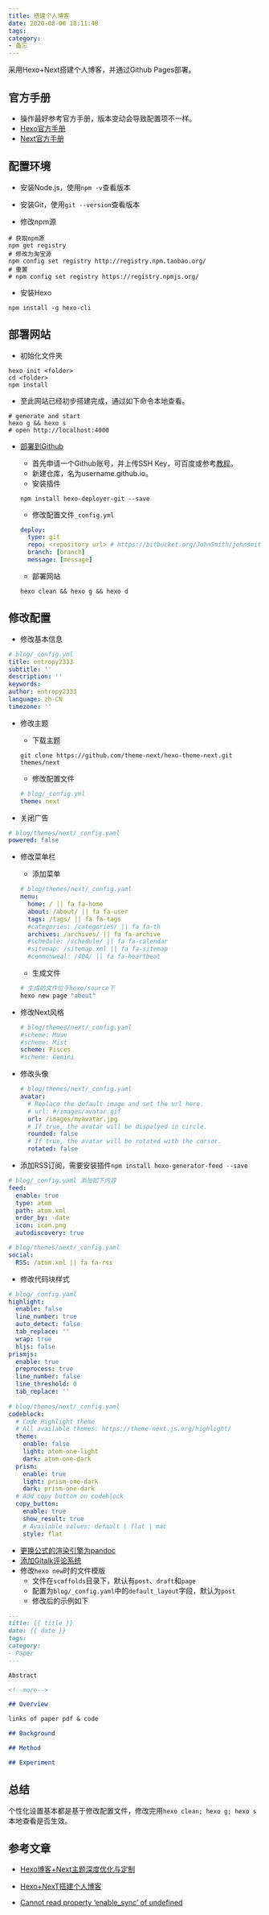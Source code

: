 ```yaml
---
title: 搭建个人博客
date: 2020-08-06 18:11:48
tags:
category:
- 备忘
---
```

采用Hexo+Next搭建个人博客，并通过Github Pages部署。

<!--more-->

## 官方手册

- 操作最好参考官方手册，版本变动会导致配置项不一样。
- [Hexo官方手册](https://hexo.io/docs/index.html)
- [Next官方手册](https://theme-next.js.org/docs/)

## 配置环境

- 安装Node.js，使用`npm -v`查看版本

- 安装Git，使用`git --version`查看版本

- 修改npm源

```shell
# 获取npm源
npm get registry
# 修改为淘宝源
npm config set registry http://registry.npm.taobao.org/
# 重置
# npm config set registry https://registry.npmjs.org/
```

- 安装Hexo

```shell
npm install -g hexo-cli
```

## 部署网站

- 初始化文件夹

```shell
hexo init <folder>
cd <folder>
npm install
```

- 至此网站已经初步搭建完成，通过如下命令本地查看。

```shell
# generate and start
hexo g && hexo s
# open http://localhost:4000
```

- [部署到Github]((https://hexo.io/docs/github-pages))

  - 首先申请一个Github账号，并上传SSH Key，可百度或参考[教程](https://www.cnblogs.com/itmyhome/p/4131245.html)。
  - 新建仓库，名为username.github.io。
  - 安装插件

  ```shell
  npm install hexo-deployer-git --save
  ```

  - 修改配置文件`_config.yml`

  ```yaml
  deploy:
    type: git
    repo: <repository url> # https://bitbucket.org/JohnSmith/johnsmith.bitbucket.io
    branch: [branch]
    message: [message]
  ```
  
  - 部署网站
  
  ```shell
  hexo clean && hexo g && hexo d
  ```

## 修改配置

- 修改基本信息

```yaml
# blog/_config.yml
title: entropy2333
subtitle: ''
description: ''
keywords:
author: entropy2333
language: zh-CN
timezone: ''
```

- 修改主题

  - 下载主题

  ```shell
  git clone https://github.com/theme-next/hexo-theme-next.git themes/next
  ```

  - 修改配置文件

  ```yaml
  # blog/_config.yml
  theme: next
  ```
- 关闭广告

```yaml
# blog/themes/next/_config.yaml
powered: false
```

- 修改菜单栏

  - 添加菜单

  ```yaml
  # blog/themes/next/_config.yaml
  menu:
    home: / || fa fa-home
    about: /about/ || fa fa-user
    tags: /tags/ || fa fa-tags
    #categories: /categories/ || fa fa-th
    archives: /archives/ || fa fa-archive
    #schedule: /schedule/ || fa fa-calendar
    #sitemap: /sitemap.xml || fa fa-sitemap
    #commonweal: /404/ || fa fa-heartbeat
  ```

  - 生成文件

  ```bash
  # 生成的文件位于hexo/source下
  hexo new page "about"
  ```
- 修改Next风格

  ```yaml
  # blog/themes/next/_config.yaml
  #scheme: Muse
  #scheme: Mist
  scheme: Pisces
  #scheme: Gemini
  ```
- 修改头像

  ```yaml
  # blog/themes/next/_config.yaml
  avatar:
    # Replace the default image and set the url here.
    # url: #/images/avatar.gif
    url: /images/myavatar.jpg
    # If true, the avatar will be dispalyed in circle.
    rounded: false
    # If true, the avatar will be rotated with the cursor.
    rotated: false
  ```

- 添加RSS订阅，需要安装插件`npm install hexo-generator-feed --save`

```yaml
# blog/_config.yaml 添加如下内容
feed:
  enable: true
  type: atom
  path: atom.xml
  order_by: -date
  icon: icon.png
  autodiscovery: true

# blog/themes/next/_config.yaml
social:
  RSS: /atom.xml || fa fa-rss
```

- 修改代码块样式

```yaml
# blog/_config.yaml
highlight:
  enable: false
  line_number: true
  auto_detect: false
  tab_replace: ''
  wrap: true
  hljs: false
prismjs:
  enable: true
  preprocess: true
  line_number: false
  line_threshold: 0
  tab_replace: ''
 
# blog/themes/next/_config.yaml
codeblock:
  # Code Highlight theme
  # All available themes: https://theme-next.js.org/highlight/
  theme:
    enable: false
    light: atom-one-light
    dark: atom-one-dark
  prism:
    enable: true
    light: prism-one-dark
    dark: prism-one-dark
  # Add copy button on codeblock
  copy_button:
    enable: true
    show_result: true
    # Available values: default | flat | mac
    style: flat
```

- [更换公式的渲染引擎为pandoc](https://theme-next.js.org/docs/third-party-services/math-equations.html)
- [添加Gitalk评论系统](https://theme-next.js.org/docs/third-party-services/comments.html#Gitalk)
- 修改`hexo new`时的文件模版
  - 文件在`scaffolds`目录下，默认有`post`、`draft`和`page`
  - 配置为`blog/_config.yaml`中的`default_layout`字段，默认为`post`
  - 修改后的示例如下

```markdown
---
title: {{ title }}
date: {{ date }}
tags:
category:
- Paper
---

Abstract

<!--more-->

## Overview

links of paper pdf & code

## Background

## Method

## Experiment

```

## 总结

个性化设置基本都是基于修改配置文件，修改完用`hexo clean; hexo g; hexo s`本地查看是否生效。

## 参考文章

- [Hexo博客+Next主题深度优化与定制](https://blog.bestzuo.cn/posts/blog-establish.html)

- [Hexo+NexT搭建个人博客](https://www.jianshu.com/p/9f63b925b322)

- [Cannot read property ‘enable_sync’ of undefined](https://blog.csdn.net/qq_33840251/article/details/103899972)
